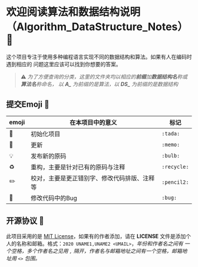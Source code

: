 # 欢迎阅读算法和数据结构说明（Algorithm_DataStructure_Notes）📃

这个项目专注于使用多种编程语言实现不同的数据结构和算法。如果有人在编码时遇到相应的
问题这里应该可以找到你想要的答案。

> ⚠ *为了方便查询的分类，这里的文件夹均以相应的**前缀**加**数据结构名**称或**算法名**称命名，
> 以 **A_** 为前缀的是算法，以 **DS_** 为前缀的是数据结构*

## 提交Emoji 💬

|emoji| 在本项目中的意义 | 标记 |
|-----|-----------------|------|
|🎉   |初始化项目       | `:tada:`|
|📝   |更新            | `:memo:`|
|💡   |发布新的原码     | `:bulb:`|
|♻️   |重构，主要是针对已有的原码与注释     | `:recycle:`|
|✏️   |校对，主要是更正错别字、修改代码排版、注释等     | `:pencil2:`|
|🐛   |修改代码中的Bug     | `:bug:`|

## 开源协议 🔖

此项目采用的是 [MIT License](https://github.com/xiashuangxi/Algorithm_DataStructure_Notes/blob/main/LICENSE)，如果有的作者添加，请在 **LICENSE**
文件是添加个人的名称和邮箱。格式：`2020 UNAME1,UNAME2 <UMAIL>`，*年份和作者名之间有
一个空格，多个作者名之见用 `,` 隔开，作者名与邮箱地址之间有一个空格，邮箱地址用 `<>` 包围。*